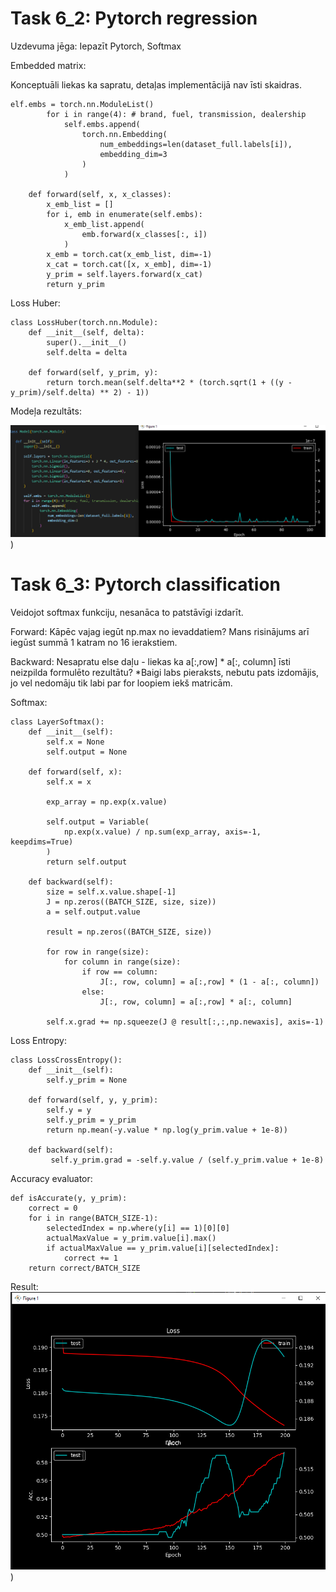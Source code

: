 # Task 6_2: Pytorch regression
Uzdevuma jēga: Iepazīt Pytorch, Softmax

Embedded matrix:

Konceptuāli liekas ka sapratu, detaļas implementācijā nav īsti skaidras.

~~~
elf.embs = torch.nn.ModuleList()
        for i in range(4): # brand, fuel, transmission, dealership
            self.embs.append(
                torch.nn.Embedding(
                    num_embeddings=len(dataset_full.labels[i]),
                    embedding_dim=3
                )
            )

    def forward(self, x, x_classes):
        x_emb_list = []
        for i, emb in enumerate(self.embs):
            x_emb_list.append(
                emb.forward(x_classes[:, i])
            )
        x_emb = torch.cat(x_emb_list, dim=-1)
        x_cat = torch.cat([x, x_emb], dim=-1)
        y_prim = self.layers.forward(x_cat)
        return y_prim
~~~

Loss Huber:

~~~
class LossHuber(torch.nn.Module):
    def __init__(self, delta):
        super().__init__()
        self.delta = delta

    def forward(self, y_prim, y):
        return torch.mean(self.delta**2 * (torch.sqrt(1 + ((y - y_prim)/self.delta) ** 2) - 1))
~~~

Modeļa rezultāts:

![6 uzd model result](media/6-uzd-model-result.PNG))


# Task 6_3: Pytorch classification

Veidojot softmax funkciju, nesanāca to patstāvīgi izdarīt.

Forward: Kāpēc vajag iegūt np.max no ievaddatiem? Mans risinājums arī iegūst summā 1 katram no 16 ierakstiem.

Backward: Nesapratu else daļu - liekas ka a[:,row] * a[:, column] īsti neizpilda formulēto rezultātu?
*Baigi labs pieraksts, nebutu pats izdomājis, jo vel nedomāju tik labi par for loopiem iekš matricām.

Softmax:
~~~
class LayerSoftmax():
    def __init__(self):
        self.x = None
        self.output = None

    def forward(self, x):
        self.x = x

        exp_array = np.exp(x.value)

        self.output = Variable(
            np.exp(x.value) / np.sum(exp_array, axis=-1, keepdims=True)
        )
        return self.output

    def backward(self):
        size = self.x.value.shape[-1]
        J = np.zeros((BATCH_SIZE, size, size))
        a = self.output.value

        result = np.zeros((BATCH_SIZE, size))
        
        for row in range(size):
            for column in range(size):
                if row == column:
                    J[:, row, column] = a[:,row] * (1 - a[:, column])
                else: 
                    J[:, row, column] = a[:,row] * a[:, column]

        self.x.grad += np.squeeze(J @ result[:,:,np.newaxis], axis=-1)
~~~

Loss Entropy:

~~~
class LossCrossEntropy():
    def __init__(self):
        self.y_prim = None

    def forward(self, y, y_prim):
        self.y = y
        self.y_prim = y_prim
        return np.mean(-y.value * np.log(y_prim.value + 1e-8))

    def backward(self):
         self.y_prim.grad = -self.y.value / (self.y_prim.value + 1e-8)
~~~

Accuracy evaluator:

~~~
def isAccurate(y, y_prim):
    correct = 0
    for i in range(BATCH_SIZE-1):
        selectedIndex = np.where(y[i] == 1)[0][0]
        actualMaxValue = y_prim.value[i].max()
        if actualMaxValue == y_prim.value[i][selectedIndex]:
            correct += 1
    return correct/BATCH_SIZE
~~~

Result:
![6.2 uzd model result](media/6-2-uzd-model-result.PNG))